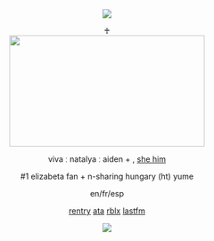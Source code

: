 &nbsp;
<div align="center">
 
![](https://komarev.com/ghpvc/?username=moidix&label=🗝&color=18263b&abbreviated=true)

<div>
<div align="center">
♰
<div>
<img src="https://files.catbox.moe/f9y0b9.gif" width="350" height="200" />

<div align="center">
 
viva ː natalya ː aiden + , [she him](https://pronouns.cc/@jiluka)

#1 elizabeta fan + n-sharing hungary (ht) yume

en/fr/esp

[rentry](https://rentry.co/wrecked) [ata](https://malice.atabook.org) [rblx](https://www.roblox.com/users/5809349077/profile) [lastfm](https://last.fm/user/pawincess)
 
![](https://spotify-github-profile.kittinanx.com/api/view.svg?uid=314mkicxlkkdu2xbfq5sn4qlspni&cover_image=true&theme=natemoo-re&show_offline=true&background_color=121212&interchange=false&bar_color=1448c2&bar_color_cover=false)
<div>

